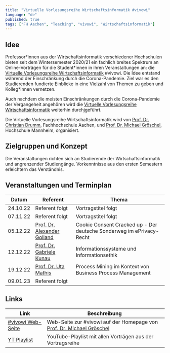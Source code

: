 ```yaml
---
title: "Virtuelle Vorlesungsreihe Wirtschaftsinformatik #vivowi"
language: "de"
published: true
tags: ["FH Aachen", "Teaching", "vivowi", "Wirtschaftsinformatik"]
---
```


## Idee

Professor\*innen aus der Wirtschaftsinformatik verschiedener Hochschulen bieten seit
dem Wintersemester 2020/21 ein fachlich breites Spektrum an Online-Vorträgen für die
Student\*innen in ihren Veranstaltungen an: die [Virtuelle Vorlesungsreihe Wirtschaftsinformatik](https://taxxas.com/d.php?id=vvwi)
\#vivowi. Die Idee entstand während der Einschränkung durch die Corona-Pandemie. Ziel war
es den Studierenden fundierte Einblicke in eine Vielzahl von Themen zu geben und Kolleg\*innen
vernetzen.

Auch nachdem die meisten Einschränkungen durch die Corona-Pandemie der Vergangeheit angehören
wird die [Virtuelle Vorlesungsreihe Wirtschaftsinformatik](https://taxxas.com/d.php?id=vvwi) weiterhin durchjgeführt.

Die Virtuelle Vorlesungsreihe Wirtschaftsinformatik wird von [Prof. Dr. Christian Drumm](https://drumm.sh),
Fachhochschule Aachen, und [Prof. Dr. Michael Gröschel](https://www.taxxas.com/),
Hochschule Mannheim, organisiert.

## Zielgruppen und Konzept

Die Veranstaltungen richten sich an Studierende der Wirtschaftsinformatik und angrenzender
Studiengänge. Vorkenntnisse aus den ersten Semestern erleichtern das Verständnis.

## Veranstaltungen und Terminplan

| Datum    | Referent                                                                                 | Thema                                                                |
| -------- | ---------------------------------------------------------------------------------------- | -------------------------------------------------------------------- |
| 24.10.22 | Referent folgt                                                                           | Vortragstitel folgt                                                  |
| 07.11.22 | Referent folgt                                                                           | Vortragstitel folgt                                                  |
| 05.12.22 | [Prof. Dr. Alexander Golland](https://www.fh-aachen.de/menschen/golland)                 | Cookie Consent Cracked up - Der deutsche Sonderweg im ePrivacy-Recht |
| 12.12.22 | [Prof. Dr. Gabriele Kunau](https://www.fh-dortmund.de/personen/Gabriele-Kunau/index.php) | Informationssysteme und Informationsethik                            |
| 19.12.22 | [Prof. Dr. Uta Mathis](https://www.hs-esslingen.de/en/staff/uta-mathis/)                 | Process Mining im Kontext von Business Process Management            |
| 09.01.23 | Referent folgt                                                                           |                                                                      |

## Links

| Link                                                                                    | Beschreibung                                                                                     |
| --------------------------------------------------------------------------------------- | ------------------------------------------------------------------------------------------------ |
| [#vivowi Web-Seite](https://taxxas.com/d.php?id=vvwi)                                   | Web-Seite zur #vivowi auf der Homepage von [Prof. Dr. Michael Gröschel](https://www.taxxas.com/) |
| [YT Playlist](https://www.youtube.com/playlist?list=PLoHu_WG_4r3VPd6fwMizSf7XQ4MnTjlUb) | YouTube-Playlist mit allen Vorträgen aus der Vortragsreihe                                       |
